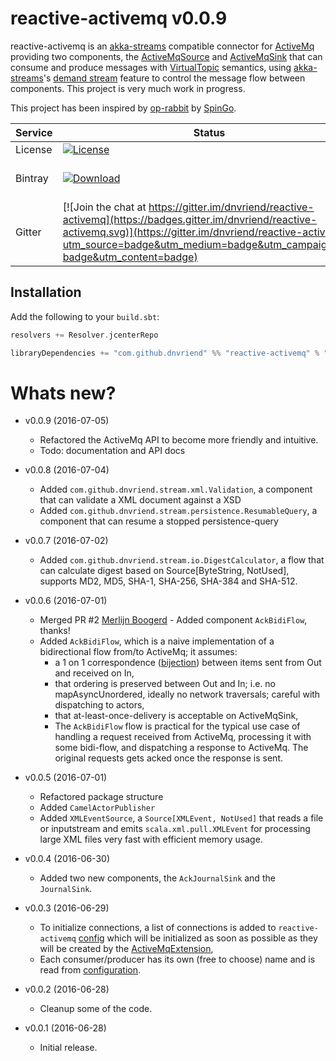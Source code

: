 # reactive-activemq v0.0.9
reactive-activemq is an [akka-streams][akka-streams] compatible connector for [ActiveMq][amq] providing two 
components, the [ActiveMqSource][amqsource] and [ActiveMqSink][amqsink] that can consume and produce messages with 
[VirtualTopic][vt] semantics, using [akka-streams][akka-streams]'s [demand stream][demand] feature to control the
message flow between components. This project is very much work in progress.

This project has been inspired by [op-rabbit][op-rabbit] by [SpinGo][spingo].

Service | Status | Description
------- | ------ | -----------
License | [![License](http://img.shields.io/:license-Apache%202-red.svg)](http://www.apache.org/licenses/LICENSE-2.0.txt) | Apache 2.0
Bintray | [![Download](https://api.bintray.com/packages/dnvriend/maven/reactive-activemq/images/download.svg)](https://bintray.com/dnvriend/maven/reactive-activemq/_latestVersion) | Latest Version on Bintray
Gitter | [![Join the chat at https://gitter.im/dnvriend/reactive-activemq](https://badges.gitter.im/dnvriend/reactive-activemq.svg)](https://gitter.im/dnvriend/reactive-activemq?utm_source=badge&utm_medium=badge&utm_campaign=pr-badge&utm_content=badge) | Chat on Gitter

## Installation
Add the following to your `build.sbt`:

```scala
resolvers += Resolver.jcenterRepo

libraryDependencies += "com.github.dnvriend" %% "reactive-activemq" % "0.0.9"
```

# Whats new?
- v0.0.9 (2016-07-05)
  - Refactored the ActiveMq API to become more friendly and intuitive.
  - Todo: documentation and API docs

- v0.0.8 (2016-07-04)
  - Added `com.github.dnvriend.stream.xml.Validation`, a component that can validate a XML document against a XSD
  - Added `com.github.dnvriend.stream.persistence.ResumableQuery`, a component that can resume a stopped persistence-query

- v0.0.7 (2016-07-02)
  - Added `com.github.dnvriend.stream.io.DigestCalculator`, a flow that can calculate digest based on Source[ByteString, NotUsed], supports MD2, MD5, SHA-1, SHA-256, SHA-384 and SHA-512.

- v0.0.6 (2016-07-01)
  - Merged PR #2 [Merlijn Boogerd][mboogerd] - Added component `AckBidiFlow`, thanks!
  - Added `AckBidiFlow`, which is a naive implementation of a bidirectional flow from/to ActiveMq; it assumes:
    - a 1 on 1 correspondence ([bijection][bijection]) between items sent from Out and received on In,
    - that ordering is preserved between Out and In; i.e. no mapAsyncUnordered, ideally no network traversals; careful with dispatching to actors,
    - that at-least-once-delivery is acceptable on ActiveMqSink,
    - The `AckBidiFlow` flow is practical for the typical use case of handling a request received from ActiveMq,
      processing it with some bidi-flow, and dispatching a response to ActiveMq. The original requests gets acked
      once the response is sent.

- v0.0.5 (2016-07-01)
  - Refactored package structure
  - Added `CamelActorPublisher`
  - Added `XMLEventSource`, a `Source[XMLEvent, NotUsed]` that reads a file or inputstream and
    emits `scala.xml.pull.XMLEvent` for processing large XML files very fast with efficient memory usage.

- v0.0.4 (2016-06-30)
  - Added two new components, the `AckJournalSink` and the `JournalSink`.

- v0.0.3 (2016-06-29)
  - To initialize connections, a list of connections is added to `reactive-activemq` [config][config] which will be
    initialized as soon as possible as they will be created by the [ActiveMqExtension][extension],
  - Each consumer/producer has its own (free to choose) name and is read from [configuration][config].

- v0.0.2 (2016-06-28)
  - Cleanup some of the code.

- v0.0.1 (2016-06-28)
  - Initial release.


[need-for-ack]: http://tim.theenchanter.com/2015/07/the-need-for-acknowledgement-in-streams.html
[op-rabbit]: https://github.com/SpinGo/op-rabbit
[spingo]: https://www.spingo.com/
[config]: https://github.com/dnvriend/reactive-activemq/blob/master/src/main/resources/reference.conf
[vt]: http://activemq.apache.org/virtual-destinations.html
[amq]: http://activemq.apache.org/
[akka-streams]: http://doc.akka.io/docs/akka/current/scala/stream/index.html
[akka-persistence]: http://doc.akka.io/docs/akka/current/scala/persistence.html
[akka-persistence-query]: http://doc.akka.io/docs/akka/current/scala/persistence-query.html
[linear]: http://doc.akka.io/docs/akka/current/scala/stream/stream-flows-and-basics.html#Defining_and_running_streams
[mat]: http://doc.akka.io/docs/akka/current/scala/stream/stream-composition.html#materialized-values
[demand]: http://doc.akka.io/docs/akka/current/scala/stream/stream-flows-and-basics.html#Back-pressure_explained
[typesafe-config]: https://github.com/typesafehub/config

[mboogerd]: https://github.com/mboogerd
[bijection]: https://en.wikipedia.org/wiki/Bijection

[extension]: https://github.com/dnvriend/reactive-activemq/blob/master/src/main/scala/com/github/dnvriend/stream/activemq/extension/ActiveMqExtension.scala
[builder]: https://github.com/dnvriend/reactive-activemq/blob/master/src/main/scala/com/github/dnvriend/stream/MessageBuilder.scala
[extractor]: https://github.com/dnvriend/reactive-activemq/blob/master/src/main/scala/com/github/dnvriend/stream/MessageExtractor.scala
[amqsource]: https://github.com/dnvriend/reactive-activemq/blob/master/src/main/scala/com/github/dnvriend/stream/activemq/ActiveMqSource.scala
[amqsink]: https://github.com/dnvriend/reactive-activemq/blob/master/src/main/scala/com/github/dnvriend/stream/activemq/ActiveMqSink.scala
[msg]: https://github.com/akka/akka/blob/master/akka-camel/src/main/scala/akka/camel/CamelMessage.scala
